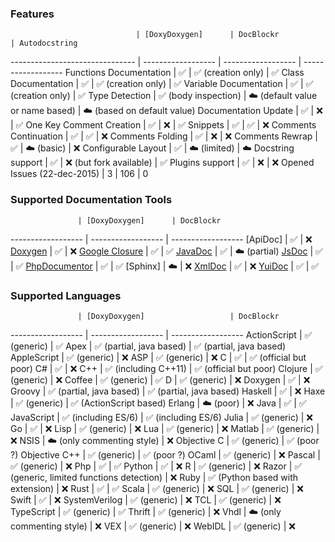 
### Features

                                | [DoxyDoxygen]      | DocBlockr                          | Autodocstring
------------------------------- | ------------------ | ------------------                 | ------------------
Functions Documentation         | :white_check_mark: | :white_check_mark: (creation only) | :white_check_mark:
Class Documentation             | :white_check_mark: | :white_check_mark: (creation only) | :white_check_mark:
Variable Documentation          | :white_check_mark: | :white_check_mark: (creation only) | :white_check_mark:
Type Detection                  | :white_check_mark: (body inspection) | :cloud: (default value or name based) | :cloud: (based on default value)
Documentation Update            | :white_check_mark: | :x:                                | :white_check_mark: 
One Key Comment Creation        | :white_check_mark: | :x:                                | :white_check_mark: 
Snippets                        | :white_check_mark: | :white_check_mark:                 | :x:
Comments Continuation           | :white_check_mark: | :white_check_mark:                 | :x:
Comments Folding                | :white_check_mark: | :x:                                | :x:
Comments Rewrap                 | :white_check_mark: | :cloud: (basic)                    | :x:
Configurable Layout             | :white_check_mark: | :cloud: (limited)                  | :cloud:
Docstring support               | :white_check_mark: | :x: (but fork available)           | :white_check_mark:
Plugins support                 | :white_check_mark: | :x:                                | :x:
Opened Issues (22-dec-2015)     | 3                  | 106                                | 0


### Supported Documentation Tools

                   | [DoxyDoxygen]      | DocBlockr
------------------ | ------------------ | ------------------
[ApiDoc]           | :white_check_mark: | :x:
[Doxygen]          | :white_check_mark: | :x:
[Google Closure]   | :white_check_mark: | :white_check_mark: 
[JavaDoc]          | :white_check_mark: | :cloud: (partial)
[JsDoc]            | :white_check_mark: | :white_check_mark: 
[PhpDocumentor]    | :white_check_mark: | :white_check_mark: 
[Sphinx]           | :cloud:            | :x: 
[XmlDoc]           | :white_check_mark: | :x:
[YuiDoc]           | :white_check_mark: | :white_check_mark: 


### Supported Languages

                   | [DoxyDoxygen]                   | DocBlockr
------------------ | ------------------              | ------------------
ActionScript       | :white_check_mark: (generic)    | :white_check_mark:
Apex               | :white_check_mark: (partial, java based) | :white_check_mark: (partial, java based)
AppleScript        | :white_check_mark: (generic)    | :x:
ASP                | :white_check_mark: (generic)    | :x:
C                  | :white_check_mark:              | :white_check_mark: (official but poor)
C#                 | :white_check_mark:              | :x:
C++                | :white_check_mark: (including C++11) | :white_check_mark: (official but poor)
Clojure            | :white_check_mark: (generic)    | :x:
Coffee             | :white_check_mark: (generic)    | :white_check_mark:
D                  | :white_check_mark: (generic)    | :x:
Doxygen            | :white_check_mark:              | :x:
Groovy             | :white_check_mark: (partial, java based) | :white_check_mark: (partial, java based)
Haskell            | :white_check_mark:              | :x:
Haxe               | :white_check_mark: (generic)    | :white_check_mark: (ActionScript based)
Erlang             | :cloud: (poor)                  | :x:
Java               | :white_check_mark:              | :white_check_mark:
JavaScript         | :white_check_mark: (including ES/6) | :white_check_mark: (including ES/6)
Julia              | :white_check_mark: (generic)    | :x:
Go                 | :white_check_mark:              | :x:
Lisp               | :white_check_mark: (generic)    | :x:
Lua                | :white_check_mark: (generic)    | :x:
Matlab             | :white_check_mark: (generic)    | :x:
NSIS               | :cloud: (only commenting style) | :x:
Objective C        | :white_check_mark: (generic)    | :white_check_mark: (poor ?)
Objective C++      | :white_check_mark: (generic)    | :white_check_mark: (poor ?)
OCaml              | :white_check_mark: (generic)    | :x:
Pascal             | :white_check_mark: (generic)    | :x:
Php                | :white_check_mark:              | :white_check_mark:
Python             | :white_check_mark:              | :x:
R                  | :white_check_mark: (generic)    | :x:
Razor              | :white_check_mark: (generic, limited functions detection)    | :x:
Ruby               | :white_check_mark: (Python based with extension) | :x:
Rust               | :white_check_mark:              | :white_check_mark:
Scala              | :white_check_mark: (generic)    | :x:
SQL                | :white_check_mark: (generic)    | :x:
Swift              | :white_check_mark:              | :x:
SystemVerilog      | :white_check_mark: (generic)    | :x:
TCL                | :white_check_mark: (generic)    | :x:
TypeScript         | :white_check_mark: (generic)    | :white_check_mark:
Thrift             | :white_check_mark: (generic)    | :x:
Vhdl               | :cloud: (only commenting style) | :x:
VEX                | :white_check_mark: (generic)    | :x:
WebIDL             | :white_check_mark: (generic)    | :x:

[DoxyDoxygen]: https://github.com/20Tauri/DoxyDoxygen
[Doxygen]: http://www.stack.nl/~dimitri/doxygen/
[Google Closure]: https://developers.google.com/closure/compiler/
[JavaDoc]: http://docs.oracle.com/javase/7/docs/technotes/tools/windows/javadoc.html
[JsDoc]: http://usejsdoc.org
[PhpDocumentor]: http://www.phpdoc.org/docs/latest/index.html
[XmlDoc]: http://www.ecma-international.org/publications/standards/Ecma-334.htm
[YuiDoc]: http://yui.github.io/yuidoc
